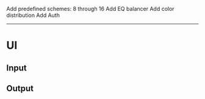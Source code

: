 Add predefined schemes: 8 through 16
Add EQ balancer
Add color distribution
Add Auth

---

# UI
	
## Input

## Output
